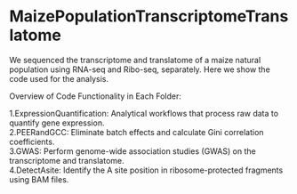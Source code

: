 # MaizePopulationTranscriptomeTranslatome
We sequenced the transcriptome and translatome of a maize natural population using RNA-seq and Ribo-seq, separately. Here we show the code used for the analysis.

Overview of Code Functionality in Each Folder:

1.ExpressionQuantification: Analytical workflows that process raw data to quantify gene expression.  
2.PEERandGCC: Eliminate batch effects and calculate Gini correlation coefficients.  
3.GWAS: Perform genome-wide association studies (GWAS) on the transcriptome and translatome.  
4.DetectAsite: Identify the A site position in ribosome-protected fragments using BAM files.  
